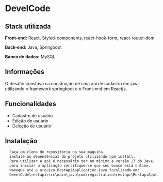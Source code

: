 
# DevelCode

## Stack utilizada

**Front-end:** React, Styled-components, react-hook-form, react-router-dom

**Back-end:** Java, Springboot

**Banco de dados:** MySQL


## Informações

O desafio constava na construção de uma api de cadastro em java utilizando o framework springboot e o Front-end em Reactjs.


## Funcionalidades

- Cadastro de usuário
- Edição de usuário
- Deleção de usuário


## Instalação

```bash
  Faça um clone do repositório na sua máquina.
  instale as dependências do projeto utilizando npm install.
  Para utilizar a api é necessário ter no mínimo a versão 17 do Java.
  para iniciar a aplicação certifique-se que seu banco está online.
  Navegue até o arquivo RestApiApplication.java localizado em:
  DevelCode\restapi\src\main\java\com\registration\restapi\RestapiApplication.java
```
    